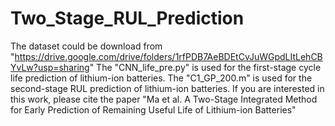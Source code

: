 # Two_Stage_RUL_Prediction
The dataset could be download from "https://drive.google.com/drive/folders/1rfPDB7AeBDEtCvJuWGpdLItLehCBYvLw?usp=sharing"
The "CNN_life_pre.py" is used for the first-stage cycle life prediction of lithium-ion batteries. The "C1_GP_200.m" is used for the second-stage RUL prediction of lithium-ion batteries.
If you are interested in this work, please cite the paper "Ma et al. A Two-Stage Integrated Method for Early Prediction of Remaining Useful Life of Lithium-ion Batteries"
